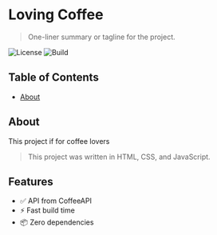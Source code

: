 # Loving Coffee

> One-liner summary or tagline for the project.

![License](https://img.shields.io/badge/license-MIT-blue.svg)
![Build](https://img.shields.io/github/workflow/status/username/repo-name/CI)

## Table of Contents

- [About](#about)


## About

This project if for coffee lovers 

>This project was written in HTML, CSS, and JavaScript. 

## Features

- ✅ API from CoffeeAPI
- ⚡ Fast build time
- 📦 Zero dependencies
